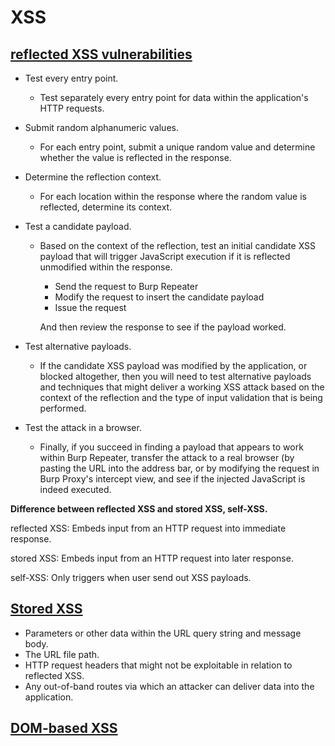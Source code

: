 # XSS
## [reflected XSS vulnerabilities](https://portswigger.net/web-security/cross-site-scripting/reflected)
- Test every entry point.
    - Test separately every entry point for data within the application's HTTP requests.

- Submit random alphanumeric values. 
    - For each entry point, submit a unique random value and determine whether the value is reflected in the response.
- Determine the reflection context. 
    - For each location within the response where the random value is reflected, determine its context.
- Test a candidate payload. 
    - Based on the context of the reflection, test an initial candidate XSS payload that will trigger JavaScript execution if it is reflected unmodified within the response.
        - Send the request to Burp Repeater
        - Modify the request to insert the candidate payload
        - Issue the request
    
        And then review the response to see if the payload worked.
- Test alternative payloads. 
    - If the candidate XSS payload was modified by the application, or blocked altogether, then you will need to test alternative payloads and techniques that might deliver a working XSS attack based on the context of the reflection and the type of input validation that is being performed.
- Test the attack in a browser. 
    - Finally, if you succeed in finding a payload that appears to work within Burp Repeater, transfer the attack to a real browser (by pasting the URL into the address bar, or by modifying the request in Burp Proxy's intercept view, and see if the injected JavaScript is indeed executed.

**Difference between reflected XSS and stored XSS, self-XSS.**

reflected XSS: Embeds input from an HTTP request into immediate response.

stored XSS: Embeds input from an HTTP request into later response. 

self-XSS: Only triggers when user send out XSS payloads.

## [Stored XSS](https://portswigger.net/web-security/cross-site-scripting/stored)
- Parameters or other data within the URL query string and message body.
- The URL file path.
- HTTP request headers that might not be exploitable in relation to reflected XSS.
- Any out-of-band routes via which an attacker can deliver data into the application. 

## [DOM-based XSS](https://portswigger.net/web-security/cross-site-scripting/dom-based)


